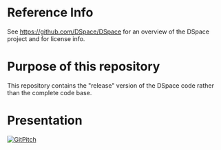# Reference Info

See https://github.com/DSpace/DSpace for an overview of the DSpace project and for license info.

# Purpose of this repository

This repository contains the "release" version of the DSpace code rather than the complete code base.

# Presentation

[![GitPitch](https://gitpitch.com/assets/badge.svg)](https://gitpitch.com/terrywbradyC9/DSpace-rel-demo/webinar?grs=github)



